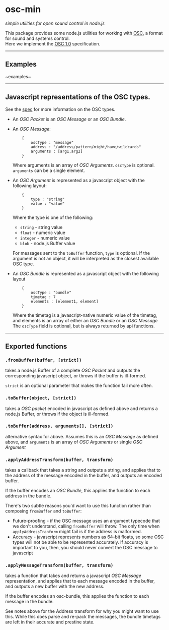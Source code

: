 # osc-min
 
 _simple utilities for open sound control in node.js_

 This package provides some node.js utilities for working with 
 [OSC](http://opensoundcontrol.org/), a format for sound and systems control.  
 Here we implement the [OSC 1.0][spec] specification.  

----
## Examples
~examples~

----
## Javascript representations of the OSC types.  
 See the [spec][spec] for more information on the OSC types.

 + An _OSC Packet_ is an _OSC Message_ or an _OSC Bundle_.

 + An _OSC Message_:

           {
               oscType : "message"
               address : "/address/pattern/might/have/wildcards"
               arguments : [arg1,arg2]
           }

    Where arguments is an array of _OSC Arguments_.  `oscType` is optional.
    `arguments` can be a single element.

 + An _OSC Argument_ is represented as a javascript object with the following layout:

           {
               type : "string"
               value : "value"
           }

    Where the type is one of the following:

    + `string` - string value
    + `float` - numeric value
    + `integer` - numeric value
    + `blob` - node.js Buffer value


    For messages sent to the `toBuffer` function, `type` is optional.
    If the argument is not an object, it will be interpreted as the closest
    available OSC type.

 + An _OSC Bundle_ is represented as a javascript object with the following layout

           {
               oscType : "bundle"
               timetag : 7
               elements : [element1, element]
           }

   Where the timetag is a javascript-native numeric value of the timetag,
   and elements is an array of either an _OSC Bundle_ or an _OSC Message_
   The `oscType` field is optional, but is always returned by api functions.

 [spec]: [http://opensoundcontrol.org/spec-1_0]
 ---------
 
## Exported functions

### `.fromBuffer(buffer, [strict])` 
 takes a node.js Buffer of a complete _OSC Packet_ and 
 outputs the corresponding javascript object, or throws if the buffer is ill-formed.

 `strict` is an optional parameter that makes the function fail more often.

### `.toBuffer(object, [strict])` 
 takes a _OSC packet_ encoded in javascript as defined above and returns
 a node.js Buffer, or throws if the object is ill-formed.

### `.toBuffer(address, arguments[], [strict])`
 alternative syntax for above.  Assumes this is an _OSC Message_ as defined above, 
 and `arguments` is an array of _OSC Arguments_ or single _OSC Argument_

### `.applyAddressTransform(buffer, transform)` 
 takes a callback that takes a string and outputs a string,
 and applies that to the address of the message encoded in the buffer,
 and outputs an encoded buffer.

 If the buffer encodes an _OSC Bundle_, this applies the function to each address 
 in the bundle.

 There's two subtle reasons you'd want to use this function rather than 
 composing `fromBuffer` and `toBuffer`:
   - Future-proofing - if the OSC message uses an argument typecode that
     we don't understand, calling `fromBuffer` will throw.  The only time
     when `applyAddressTranform` might fail is if the address is malformed.
   - Accuracy - javascript represents numbers as 64-bit floats, so some
     OSC types will not be able to be represented accurately.  If accuracy
     is important to you, then, you should never convert the OSC message to 
     javascript

### `.applyMessageTransform(buffer, transform)` 
 takes a function that takes and returns a javascript _OSC Message_ representation,
 and applies that to each message encoded in the buffer,
 and outputs a new buffer with the new address.

 If the buffer encodes an osc-bundle, this applies the function to each message 
 in the bundle.

 See notes above for the Address transform for why you might want to use this.
 While this does parse and re-pack the messages, the bundle timetags are left
 in their accurate and prestine state.

